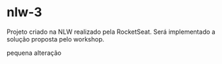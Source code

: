 # nlw-3
Projeto criado na NLW realizado pela RocketSeat.
Será implementado a solução proposta pelo workshop.

pequena alteração
